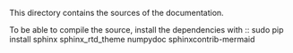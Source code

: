 This directory contains the sources of the documentation.

To be able to compile the source, install the dependencies with
::
    sudo pip install sphinx sphinx_rtd_theme numpydoc sphinxcontrib-mermaid
